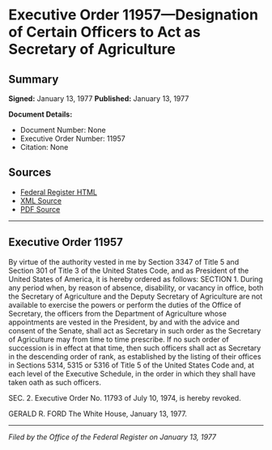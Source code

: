# Executive Order 11957—Designation of Certain Officers to Act as Secretary of Agriculture

## Summary

**Signed:** January 13, 1977
**Published:** January 13, 1977

**Document Details:**
- Document Number: None
- Executive Order Number: 11957
- Citation: None

## Sources
- [Federal Register HTML](https://www.presidency.ucsb.edu/documents/executive-order-11957-designation-certain-officers-act-secretary-agriculture)
- [XML Source](None)
- [PDF Source](None)

---

## Executive Order 11957

By virtue of the authority vested in me by Section 3347 of Title 5 and Section 301 of Title 3 of the United States Code, and as President of the United States of America, it is hereby ordered as follows:
SECTION 1. During any period when, by reason of absence, disability, or vacancy in office, both the Secretary of Agriculture and the Deputy Secretary of Agriculture are not available to exercise the powers or perform the duties of the Office of Secretary, the officers from the Department of Agriculture whose appointments are vested in the President, by and with the advice and consent of the Senate, shall act as Secretary in such order as the Secretary of Agriculture may from time to time prescribe. If no such order of succession is in effect at that time, then such officers shall act as Secretary in the descending order of rank, as established by the listing of their offices in Sections 5314, 5315 or 5316 of Title 5 of the United States Code and, at each level of the Executive Schedule, in the order in which they shall have taken oath as such officers.

SEC. 2. Executive Order No. 11793 of July 10, 1974, is hereby revoked.

GERALD R. FORD
The White House,
January 13, 1977.

---

*Filed by the Office of the Federal Register on January 13, 1977*
